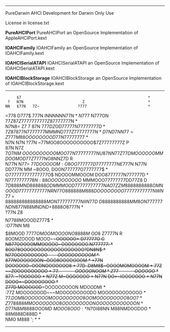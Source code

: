********************************************************************

PureDarwin AHCI Development for Darwin Only Use

License in license.txt

****PureAHCIPort****
PureAHCIPort an OpenSource Implementation of AppleAHCIPort.kext

****IOAHCIFamily****
IOAHCIFamily an OpenSource Implementation of IOAHCIFamily.kext

****IOAHCISerialATAPI****
IOAHCISerialATAPI an OpenSource Implementation of IOAHCISerialATAPI.kext

****IOAHCIBlockStorage****
IOAHCIBlockStorage an OpenSource Implementation of IOAHCIBlockStorage.kext


********************************************************************
         $7                                                        *   
     ?   N7N                          Z                            *    
    NN   $77N   7Z~                 ?777                           *   
  =778  D777$   777N          INNNNNN$77N                          *    
 N777$  N777ON  $77Z8      7Z7777777777Z87777777$N                 *    
  N7N8=   Z7    7 87N      $777DZ$OD$77777N77777777D               *    
  7Z      878      77N     7777777$MMMND$777Z77777777N             *    
 D7N      D7N      N77=    Z777M88OOOOOOOOD77N77777777$            *    
 N7N      N7N      ?77N    ~77MOO8OOOOOOOOOO$7Z77777777Z           P    
 87N      N7Z       $7O     7NM~OOOOOOOOOOMOO77N77777777N          U    
 87N      N77      Z77D      M  OOOOOOMMDOOMOD77Z7777$NO8NNZ7D     R    
 N77N     N77=     $77D        OOOOOM    :O8OO777777D77777777N     E    
  777$N   N77N  DD777N     MM ~8OOO,      DOON777777O7777777$      *    
   O777777777777777O$   NDOOOMMOOOM       DOO8777777N777777D       *   
     N$7777777778N  :88 OOOOOOOOOO$    MMMOOO77777777DD77Z8        D    
           $7D       888MND888888OD    MMMOOD77777777777N          A    
           O7Z        ZM8888888888O    MNOOOD77777777777N          R    
           N77          O888888M888DOOOOOOOO77777777777N           W    
           N77+           888888888888888MON777777777NI            I    
           N77D            ~D8888888888MM8ON777777ND               N    
           877N             8$8MNDND+$8888O8777$N                  *    
           ?77N            Z8$$$$N7788MOOODZ777$                   *   
          :O77NN           M8$$$$$8MOOD    $7777                   O   
          MOOMOOOO         NO8888M~OO8$    Z7777N                  R    
          8OOMZOOOD     MOOO~~~~~~OOOOOO+  D77777O                 G    
           N877OOOOOMMOOOOO~~~~~~~OOOOOOOO.N777777:                *    
           8OO78OOOOOOOOOO~~~~~~~~OOOOOOOOO?DN8N$                  *    
            N77OOOOOOOOOO$~~~~~~~~OOOOOOOOOOM      				   * 
            877N$OOOOOOON~~~~~~~~~OOO8OOOOOOOM                     *
            +77N DOOOOOO~~~~~~~~~~~OOONOOOOOOO8                    *
             77D  .D8M8$~~~~~~~~~~~OOOOMOMOOOOM                    *
             77Z       ~~~~~~~~~~~~ZOOOOOOOOOO                     *
             $77      .~~~~~~~~~~~~~OOOOONOOM                      *
             Z77       ~~~~~~~~~~~~~OOOOOO$                        *
             877:      ~~~~~~~~~~~~~?OOOOOO                        *
             N77Z      M~~~~~~~~~~~~~OOOOOOO                       *
             N77N     DO=~~~~~~~~~~~IOOOOOOO                       *
             N77N    DOOO=~~~~~~~~~DOOOOOOOO                       *    
             Z77D   MOOOOOD~~~~~~=OOOOOOOOON      MDOODMI          *    
             :77Z   MOOOOOOOD~~~MOOOOOOOOODO MOOOOOOOOOOOO         *    
              $77.  DOM8OOOOOOOMOOOOOOOOO8OOMOOOOOOOOO8OO7         *    
              Z778888MMOOOOOOOO8OOOOOOOOONOOOOOOOOOOOON            *    
              D77N8M8888OOOMD    ~MOOO8OOO     :                   *    
              N7$OI88NN        M88NMDOODOO                         *    
                              88M888D888D                          *    
                                NMO M888 ';                        *
                                                                   *
********************************************************************                                                                      